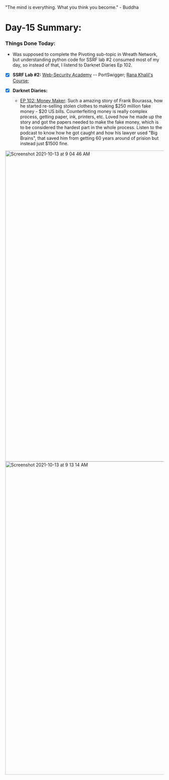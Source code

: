 "The mind is everything. What you think you become." - Buddha

# Day-15 Summary:

### Things Done Today:

- Was supposed to complete the Pivoting sub-topic in Wreath Network, but understanding python code for SSRF lab #2 consumed most of my day, so instead of that, I listend to Darknet Diaries Ep 102. 

- [X] **SSRF Lab #2:** [Web-Security Academy](https://portswigger.net/web-security/ssrf/lab-basic-ssrf-against-backend-system) -- PortSwigger; [Rana Khalil's Course](https://ranakhalil.teachable.com/);

- [X] **Darknet Diaries:**

  - [EP 102: Money Maker](https://darknetdiaries.com/episode/102/): Such a amazing story of Frank Bourassa, how he started re-selling stolen clothes to making $250 million fake money - $20 US bills. Counterfeiting money is really complex process, getting paper, ink, printers, etc. Loved how he made up the story and got the papers needed to make the fake money, which is to be considered the hardest part in the whole process. Listen to the podcast to know how he got caught and how his lawyer used "Big Brains", that saved him from getting 60 years around of prision but instead just $1500 fine. 

<img width="986" alt="Screenshot 2021-10-13 at 9 04 46 AM" src="https://user-images.githubusercontent.com/56188454/137075127-22b93151-a6c7-41f3-b27e-e87093eb7055.png">
<img width="993" alt="Screenshot 2021-10-13 at 9 13 14 AM" src="https://user-images.githubusercontent.com/56188454/137075137-f254f903-6921-4d46-8e7b-d92cbf00dbfe.png">

